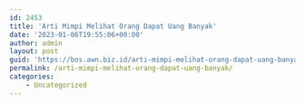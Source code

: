 ```yaml
---
id: 2453
title: 'Arti Mimpi Melihat Orang Dapat Uang Banyak'
date: '2023-01-06T19:55:06+00:00'
author: admin
layout: post
guid: 'https://bos.awn.biz.id/arti-mimpi-melihat-orang-dapat-uang-banyak/'
permalink: /arti-mimpi-melihat-orang-dapat-uang-banyak/
categories:
    - Uncategorized
---
```


